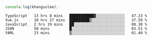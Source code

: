 ```js
console.log(khanguslee);
```

<!--START_SECTION:waka-->
```text
TypeScript   13 hrs 8 mins   ███████████▓░░░░░░░░░░░░░   47.23 % 
Vue.js       10 hrs 27 mins  █████████▒░░░░░░░░░░░░░░░   37.59 % 
JavaScript   2 hrs 19 mins   ██░░░░░░░░░░░░░░░░░░░░░░░   08.38 % 
JSON         58 mins         █░░░░░░░░░░░░░░░░░░░░░░░░   03.51 % 
YAML         23 mins         ▒░░░░░░░░░░░░░░░░░░░░░░░░   01.40 % 
```
<!--END_SECTION:waka-->

<!--
**khanguslee/khanguslee** is a ✨ _special_ ✨ repository because its `README.md` (this file) appears on your GitHub profile.

Here are some ideas to get you started:

- 🔭 I’m currently working on ...
- 🌱 I’m currently learning ...
- 👯 I’m looking to collaborate on ...
- 🤔 I’m looking for help with ...
- 💬 Ask me about ...
- 📫 How to reach me: ...
- 😄 Pronouns: ...
- ⚡ Fun fact: ...
-->
